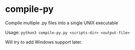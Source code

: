 # compile-py
Compile multiple .py files into a single UNIX executable

Usage: `python3 compile-py.py <scripts-dir> <output-file>`

Will try to add Windows support later.
